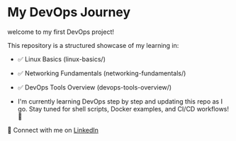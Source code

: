 # My DevOps Journey

welcome to my first DevOps project!

This repository is a structured showcase of my learning in:
- ✅ Linux Basics (linux-basics/)
- ✅ Networking Fundamentals (networking-fundamentals/)
- ✅ DevOps Tools Overview (devops-tools-overview/)

- I'm currently learning DevOps step by step and updating this repo as I go.
Stay tuned for shell scripts, Docker examples, and CI/CD workflows! 🌱

📌 Connect with me on [LinkedIn](https://www.linkedin.com/in/er-tanzeela-nausheen-5a1447224)

